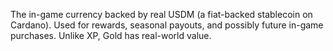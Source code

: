 The in-game currency backed by real USDM (a fiat-backed stablecoin on Cardano). Used for rewards, seasonal payouts, and possibly future in-game purchases. Unlike XP, Gold has real-world value.